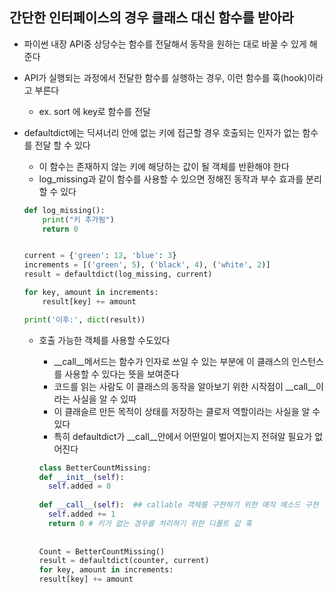 ## 간단한 인터페이스의 경우 클래스 대신 함수를 받아라

- 파이썬 내장 API중 상당수는 함수를 전달해서 동작을 원하는 대로 바꿀 수 있게 해준다
- API가 실행되는 과정에서 전달한 함수를 실행하는 경우, 이런 함수를 훅(hook)이라고 부른다
    - ex. sort 에 key로 함수를 전달

- defaultdict에는 딕셔너리 안에 없는 키에 접근할 경우 호출되는 인자가 없는 함수를 전달 할 수 있다
    - 이 함수는 존재하지 않는 키에 해당하는 값이 될 객체를 반환해야 한다
    - log_missing과 같이 함수를 사용할 수 있으면 정해진 동작과 부수 효과를 분리할 수 있다
  ```python
  def log_missing():
      print("키 추가됨")
      return 0
  
  
  current = {'green': 12, 'blue': 3}
  increments = [('green', 5), ('black', 4), ('white', 2)]
  result = defaultdict(log_missing, current)
  
  for key, amount in increments:
      result[key] += amount
  
  print('이후:', dict(result)) 
  ```
    - 호출 가능한 객체를 사용할 수도있다
        - __call__메서드는 함수가 인자로 쓰일 수 있는 부분에 이 클래스의 인스턴스를 사용할 수 있다는 뜻을 보여준다
        - 코드를 읽는 사람도 이 클래스의 동작을 알아보기 위한 시작점이 __call__이라는 사실을 알 수 있따
        - 이 클래슬르 만든 목적이 상태를 저장하는 클로저 역할이라는 사실을 알 수 있다
        - 특히 defaultdict가 __call__안에서 어떤일이 벌어지는지 전혀알 필요가 없어진다

      ```python
      class BetterCountMissing:
      def __init__(self):
        self.added = 0
    
      def __call__(self):  ## callable 객체를 구현하기 위한 매직 메소드 구현 
        self.added += 1
        return 0 # 키가 없는 경우를 처리하기 위한 디폴트 값 훅
    
    
      Count = BetterCountMissing()
      result = defaultdict(counter, current)
      for key, amount in increments:
      result[key] += amount
      ```